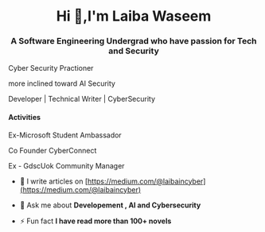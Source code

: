 <h1 align="center">Hi 👋,I'm Laiba Waseem</h1>
<h3 align="center">A Software Engineering  Undergrad who have  passion for  Tech  and Security  </h3> 
<p> Cyber Security Practioner</p>
<p> more inclined toward AI Security <p>
<p>Developer | Technical  Writer | CyberSecurity  </p>
 <h4>Activities</h4>
 <p></p> Ex-Microsoft Student Ambassador <p>
 <p> Co Founder CyberConnect<p>
 <p> Ex - GdscUok Community Manager <p>

- 📝 I  write articles on [https://medium.com/@laibaincyber](https://medium.com/@laibaincyber)

- 💬 Ask me about **Developement , AI and Cybersecurity**
- ⚡ Fun fact **I have read more than 100+ novels**

